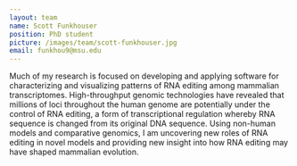 ```yaml
---
layout: team
name: Scott Funkhouser
position: PhD student
picture: /images/team/scott-funkhouser.jpg
email: funkhou9@msu.edu
---
```


Much of my research is focused on developing and applying software for
characterizing and visualizing patterns of RNA editing among mammalian
transcriptomes. High-throughput genomic technologies have revealed that millions
of loci throughout the human genome are potentially under the control of RNA
editing, a form of transcriptional regulation whereby RNA sequence is changed
from its original DNA sequence. Using non-human models and comparative genomics,
I am uncovering new roles of RNA editing in novel models and providing new
insight into how RNA editing may have shaped mammalian evolution.
